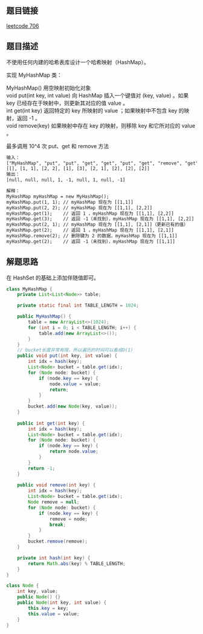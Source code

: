 ## 题目链接

[leetcode 706](https://leetcode.cn/problems/design-hashmap/)

## 题目描述

不使用任何内建的哈希表库设计一个哈希映射（HashMap）。

实现 MyHashMap 类：

MyHashMap() 用空映射初始化对象  
void put(int key, int value) 向 HashMap 插入一个键值对 (key, value) 。如果 key 已经存在于映射中，则更新其对应的值 value 。  
int get(int key) 返回特定的 key 所映射的 value ；如果映射中不包含 key 的映射，返回 -1 。  
void remove(key) 如果映射中存在 key 的映射，则移除 key 和它所对应的 value 。  

最多调用 10^4 次 put、get 和 remove 方法

```html
输入：
["MyHashMap", "put", "put", "get", "get", "put", "get", "remove", "get"]
[[], [1, 1], [2, 2], [1], [3], [2, 1], [2], [2], [2]]
输出：
[null, null, null, 1, -1, null, 1, null, -1]

解释：
MyHashMap myHashMap = new MyHashMap();
myHashMap.put(1, 1); // myHashMap 现在为 [[1,1]]
myHashMap.put(2, 2); // myHashMap 现在为 [[1,1], [2,2]]
myHashMap.get(1);    // 返回 1 ，myHashMap 现在为 [[1,1], [2,2]]
myHashMap.get(3);    // 返回 -1（未找到），myHashMap 现在为 [[1,1], [2,2]]
myHashMap.put(2, 1); // myHashMap 现在为 [[1,1], [2,1]]（更新已有的值）
myHashMap.get(2);    // 返回 1 ，myHashMap 现在为 [[1,1], [2,1]]
myHashMap.remove(2); // 删除键为 2 的数据，myHashMap 现在为 [[1,1]]
myHashMap.get(2);    // 返回 -1（未找到），myHashMap 现在为 [[1,1]]
```

## 解题思路

在 HashSet 的基础上添加伴随值即可。


```java
class MyHashMap {
    private List<List<Node>> table;

    private static final int TABLE_LENGTH = 1024;

    public MyHashMap() {
        table = new ArrayList<>(1024); 
        for (int i = 0; i < TABLE_LENGTH; i++) {
            table.add(new ArrayList<>());
        }
    }
    // bucket长度非常有限，所以遍历的时间可以看成O(1)
    public void put(int key, int value) {
        int idx = hash(key);
        List<Node> bucket = table.get(idx);
        for (Node node: bucket) {
            if (node.key == key) {
                node.value = value;
                return;
            }
        }
        bucket.add(new Node(key, value));
    }
    
    public int get(int key) {
        int idx = hash(key);
        List<Node> bucket = table.get(idx);
        for (Node node: bucket) {
            if (node.key == key) {
                return node.value;
            }
        }
        return -1;
    }
    
    public void remove(int key) {
        int idx = hash(key);
        List<Node> bucket = table.get(idx);
        Node remove = null;
        for (Node node: bucket) {
            if (node.key == key) {
                remove = node;
                break;
            }
        }
        bucket.remove(remove);
    }

    private int hash(int key) {
        return Math.abs(key) % TABLE_LENGTH;
    }
}

class Node {
    int key, value;
    public Node() {}
    public Node(int key, int value) {
        this.key = key;
        this.value = value;
    }
}
```
